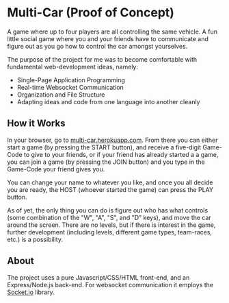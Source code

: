 # Multi-Car (Proof of Concept)
A game where up to four players are all controlling the same vehicle. A fun little social game where you and your friends have to communicate and figure out as you go how to control the car amongst yourselves.

The purpose of the project for me was to become comfortable with fundamental web-development ideas, namely:
* Single-Page Application Programming
* Real-time Websocket Communication
* Organization and File Structure
* Adapting ideas and code from one language into another cleanly

## How it Works
In your browser, go to [multi-car.herokuapp.com](https://multi-car.herokuapp.com/). From there you can either start a game (by pressing the START button), and receive a five-digit Game-Code to give to your friends, or if your friend has already started a a game, you can join a game (by pressing the JOIN button) and you type in the Game-Code your friend gives you.

You can change your name to whatever you like, and once you all decide you are ready, the HOST (whoever started the game) can press the PLAY button.

As of yet, the only thing you can do is figure out who has what controls (some combination of the "W", "A", "S", and "D" keys), and move the car around the screen. There are no levels, but if there is interest in the game, further development (including levels, different game types, team-races, etc.) is a possibility.

## About
The project uses a pure Javascript/CSS/HTML front-end, and an Express/Node.js back-end. For websocket communication it employs the [Socket.io](https://socket.io/) library.
